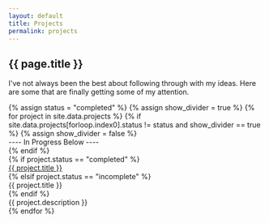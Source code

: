 ```yaml
---
layout: default
title: Projects
permalink: projects
---
```


<h2>{{ page.title }}</h2>
<p class="text-gray-500">I've not always been the best about following through with my ideas.  Here are some that are finally getting some of my attention.</p>

<div class="mt-4">
  {% assign status = "completed" %}
  {% assign show_divider = true %}
  {% for project in site.data.projects %}
    {% if site.data.projects[forloop.index0].status != status and show_divider == true %}
      {% assign show_divider = false %}
      <div class="mx-auto w-full text-center text-sm pt-8 pb-4 text-indigo-400"> ---- In Progress Below ----</div>
    {% endif %}
    <div class="py-2">
    {% if project.status == "completed" %}
    <div class="align-middle"><a href="{{ project.link }}" class="hover:underline" target="_blank">{{ project.title }}</a></div>
    {% elsif project.status == "incomplete" %}
    <div class="align-middle">{{ project.title }}</div>
    {% endif %}
      <div class="text-sm text-gray-400">{{ project.description }}</div>
    </div>
  {% endfor %}
</div>